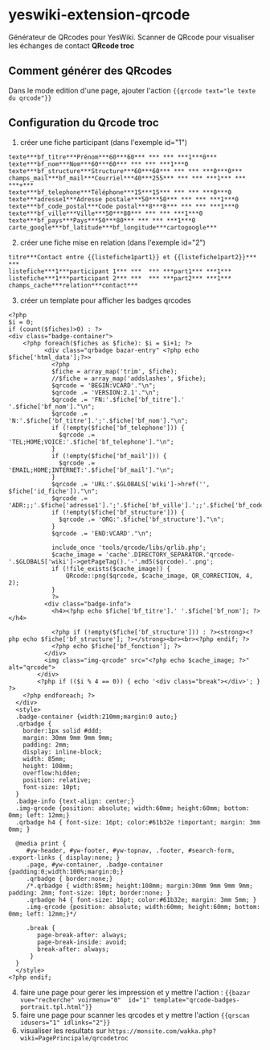 # yeswiki-extension-qrcode
Générateur de QRcodes pour YesWiki.
Scanner de QRcode pour visualiser les échanges de contact **QRcode troc**

## Comment générer des QRcodes
Dans le mode edition d'une page, ajouter l'action `{{qrcode text="le texte du qrcode"}}`

## Configuration du Qrcode troc
1. créer une fiche participant (dans l'exemple id="1")
```
texte***bf_titre***Prénom***60***60*** *** *** ***1***0***
texte***bf_nom***Nom***60***60*** *** *** ***1***0
texte***bf_structure***Structure***60***60*** *** *** ***0***0***
champs_mail***bf_mail***Courriel***40***255*** *** *** ***1*** *** ***+***
texte***bf_telephone***Téléphone***15***15*** *** *** ***0***0
texte***adresse1***Adresse postale***50***50*** *** *** ***1***0
texte***bf_code_postal***Code postal***8***8*** *** *** ***1***0
texte***bf_ville***Ville***50***80*** *** *** ***1***0
texte***bf_pays***Pays***50***80*** *** *** ***1***0
carte_google***bf_latitude***bf_longitude***cartogoogle***
```
2. créer une fiche mise en relation (dans l'exemple id="2")
```
titre***Contact entre {{listefiche1part1}} et {{listefiche1part2}}*** ***
listefiche***1***participant 1*** ***  *** ***part1*** ***1***
listefiche***1***participant 2*** ***  *** ***part2*** ***1***
champs_cache***relation***contact***
```
3. créer un template pour afficher les badges qrcodes
```
<?php
$i = 0;
if (count($fiches)>0) : ?>
<div class="badge-container">
    <?php foreach($fiches as $fiche): $i = $i+1; ?>
          <div class="qrbadge bazar-entry" <?php echo $fiche['html_data'];?>>
            <?php
            $fiche = array_map('trim', $fiche);
            //$fiche = array_map('addslashes', $fiche);
            $qrcode = 'BEGIN:VCARD'."\n";
            $qrcode .= 'VERSION:2.1'."\n";
            $qrcode .= 'FN:'.$fiche['bf_titre'].' '.$fiche['bf_nom']."\n";
            $qrcode .= 'N:'.$fiche['bf_titre'].';'.$fiche['bf_nom']."\n";
            if (!empty($fiche['bf_telephone'])) {
              $qrcode .= 'TEL;HOME;VOICE:'.$fiche['bf_telephone']."\n";
            }
            if (!empty($fiche['bf_mail'])) {
              $qrcode .= 'EMAIL;HOME;INTERNET:'.$fiche['bf_mail']."\n";
            }
            $qrcode .= 'URL:'.$GLOBALS['wiki']->href('', $fiche['id_fiche'])."\n";
            $qrcode .= 'ADR:;;'.$fiche['adresse1'].';'.$fiche['bf_ville'].';;'.$fiche['bf_code_postal'].';'.$fiche['bf_pays']."\n";
            if (!empty($fiche['bf_structure'])) {
              $qrcode .= 'ORG:'.$fiche['bf_structure']."\n";
            }
            $qrcode .= 'END:VCARD'."\n";

            include_once 'tools/qrcode/libs/qrlib.php';
            $cache_image = 'cache'.DIRECTORY_SEPARATOR.'qrcode-'.$GLOBALS['wiki']->getPageTag().'-'.md5($qrcode).'.png';
            if (!file_exists($cache_image)) {
                QRcode::png($qrcode, $cache_image, QR_CORRECTION, 4, 2);
            }
            ?>
          <div class="badge-info">
            <h4><?php echo $fiche['bf_titre'].' '.$fiche['bf_nom']; ?></h4>

            <?php if (!empty($fiche['bf_structure'])) : ?><strong><?php echo $fiche['bf_structure']; ?></strong><br><br><?php endif; ?>
            <?php echo $fiche['bf_fonction']; ?>
          </div>
          <img class="img-qrcode" src="<?php echo $cache_image; ?>" alt="qrcode">
        </div>
        <?php if (($i % 4 == 0)) { echo '<div class="break"></div>'; } ?>
    <?php endforeach; ?>
  </div>
  <style>
  .badge-container {width:210mm;margin:0 auto;}
  .qrbadge {
    border:1px solid #ddd;
    margin: 30mm 9mm 9mm 9mm; 
    padding: 2mm;
    display: inline-block;
    width: 85mm;
    height: 108mm;
    overflow:hidden;
    position: relative;
    font-size: 10pt;
  }
  .badge-info {text-align: center;}
  .img-qrcode {position: absolute; width:60mm; height:60mm; bottom: 0mm; left: 12mm;}
  .qrbadge h4 { font-size: 16pt; color:#61b32e !important; margin: 3mm 0mm; }

  @media print {
     #yw-header, #yw-footer, #yw-topnav, .footer, #search-form, .export-links { display:none; }
     .page, #yw-container, .badge-container {padding:0;width:100%;margin:0;}
     .qrbadge { border:none;}
     /*.qrbadge { width:85mm; height:108mm; margin:30mm 9mm 9mm 9mm; padding: 2mm; font-size: 10pt; border:none; }
     .qrbadge h4 { font-size: 16pt; color:#61b32e; margin: 3mm 5mm; }
     .img-qrcode {position: absolute; width:60mm; height:60mm; bottom: 0mm; left: 12mm;}*/

     .break {
        page-break-after: always;
        page-break-inside: avoid;
        break-after: always;
      }
  }
  </style>
<?php endif;
```
4. faire une page pour gerer les impression et y mettre l'action :
 `{{bazar vue="recherche" voirmenu="0"  id="1" template="qrcode-badges-portrait.tpl.html"}}`
5. faire une page pour scanner les qrcodes et y mettre l'action `{{qrscan idusers="1" idlinks="2"}}`
6. visualiser les resultats sur `https://monsite.com/wakka.php?wiki=PagePrincipale/qrcodetroc`